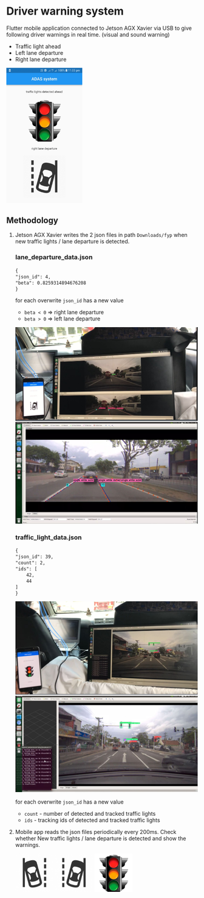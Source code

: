 # Driver warning system

Flutter mobile application connected to Jetson AGX Xavier via USB to give following driver warnings in real time. (visual and sound warning)

- Traffic light ahead
- Left lane departure
- Right lane departure

<p align="left" width="100%">
    <img src="images\mobile_app.jpg" width="200">
</p>

## Methodology

1. Jetson AGX Xavier writes the 2 json files in path `Downloads/fyp` when new traffic lights / lane departure is detected.

    ### lane_departure_data.json
    ```
    {
    "json_id": 4,
    "beta": 0.8259314894676208
    }
    ```
    for each overwrite `json_id` has a new value
    - `beta < 0` => right lane departure
    - `beta > 0` => left lane departure

    <p align="left" width="100%">
        <img src="images\lane_detection.JPG" width="500">
        <img src="images\lane_departure.JPG" width="500">
    </p>


    ### traffic_light_data.json

    ```
    {
    "json_id": 39,
    "count": 2,
    "ids": [
        42,
        44
    ]
    }
    ```

    <p align="left" width="100%">
        <img src="images\traffic_light_detection.JPG" width="500">
        <img src="images\traffic_light_detection_2.JPG" width="500">
    </p>


    for each overwrite `json_id` has a new value
    - `count` - number of detected and tracked traffic lights
    - `ids` - tracking ids of detected and tracked traffic lights

2. Mobile app reads the json files periodically every 200ms. Check whether New traffic lights / lane departure is detected and show the warnings.

    <p align="left" width="100%">
        <img src="assets\images\left_lane_departure.png" width="100">
        <img src="assets\images\right_lane_departure.png" width="100">
        <img src="assets\images\traffic_light.png" width="100">
    </p>